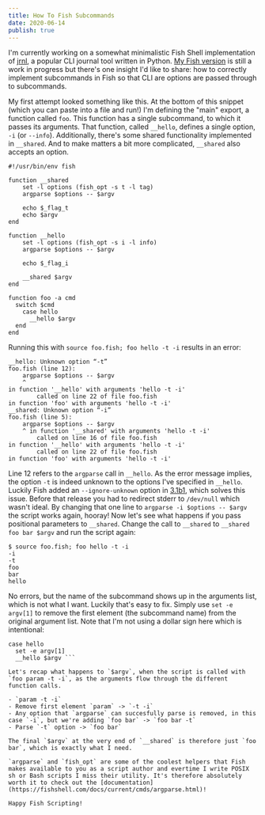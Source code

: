 ```yaml
---
title: How To Fish Subcommands
date: 2020-06-14 
publish: true
---
```


I'm currently working on a somewhat minimalistic Fish Shell implementation of [jrnl](https://github.com/jrnl-org/jrnl/), a popular CLI journal tool written in Python. [My Fish version](https://github.com/cideM/fish-journal/blob/master/functions/journal.fish) is still a work in progress but there's one insight I'd like to share: how to correctly implement subcommands in Fish so that CLI are options are passed through to subcommands.

My first attempt looked something like this. At the bottom of this snippet (which you can paste into a file and run!) I'm defining the "main" export, a function called `foo`. This function has a single subcommand, to which it passes its arguments. That function, called `__hello`, defines a single option, `-i` (or `--info`). Additionally, there's some shared functionality implemented in `__shared`. And to make matters a bit more complicated, `__shared` also accepts an option.

```fish
#!/usr/bin/env fish

function __shared
    set -l options (fish_opt -s t -l tag)
    argparse $options -- $argv

    echo $_flag_t
    echo $argv
end

function __hello
    set -l options (fish_opt -s i -l info)
    argparse $options -- $argv

    echo $_flag_i

    __shared $argv
end

function foo -a cmd
  switch $cmd
    case hello
      __hello $argv
  end
end
```

Running this with `source foo.fish; foo hello -t -i` results in an error:

```text
__hello: Unknown option “-t”
foo.fish (line 12):
    argparse $options -- $argv
    ^
in function '__hello' with arguments 'hello -t -i'
        called on line 22 of file foo.fish
in function 'foo' with arguments 'hello -t -i'
__shared: Unknown option “-i”
foo.fish (line 5):
    argparse $options -- $argv
    ^ in function '__shared' with arguments 'hello -t -i'
        called on line 16 of file foo.fish
in function '__hello' with arguments 'hello -t -i'
        called on line 22 of file foo.fish
in function 'foo' with arguments 'hello -t -i'
```

Line 12 refers to the `argparse` call in `__hello`. As the error message implies, the option `-t` is indeed unknown to the options I've specified in `__hello`. Luckily Fish added an `--ignore-unknown` option in [3.1b1](https://fishshell.com/release_notes.html), which solves this issue. Before that release you had to redirect stderr to `/dev/null` which wasn't ideal. By changing that one line to `argparse -i $options -- $argv` the script works again, hooray! Now let's see what happens if you pass positional parameters to `__shared`. Change the call to `__shared` to `__shared foo bar $argv` and run the script again:

```fish
$ source foo.fish; foo hello -t -i
-i
-t
foo
bar
hello
```

No errors, but the name of the subcommand shows up in the arguments list, which is not what I want. Luckily that's easy to fix. Simply use `set -e argv[1]` to remove the first element (the subcommand name) from the original argument list. Note that I'm not using a dollar sign here which is intentional:

```fish
case hello
  set -e argv[1]
  __hello $argv ```

Let's recap what happens to `$argv`, when the script is called with `foo param -t -i`, as the arguments flow through the different function calls. 

- `param -t -i`
- Remove first element `param` -> `-t -i`
- Any option that `argparse` can succesfully parse is removed, in this case `-i`, but we're adding `foo bar` -> `foo bar -t` 
- Parse `-t` option -> `foo bar`

The final `$argv` at the very end of `__shared` is therefore just `foo bar`, which is exactly what I need.

`argparse` and `fish_opt` are some of the coolest helpers that Fish makes available to you as a script author and evertime I write POSIX sh or Bash scripts I miss their utility. It's therefore absolutely worth it to check out the [documentation](https://fishshell.com/docs/current/cmds/argparse.html)!

Happy Fish Scripting!
